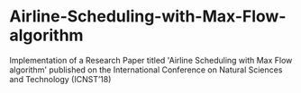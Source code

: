 # Airline-Scheduling-with-Max-Flow-algorithm
Implementation of a Research Paper titled 'Airline Scheduling with Max Flow algorithm' published on the International Conference on Natural Sciences and Technology (ICNST’18)
